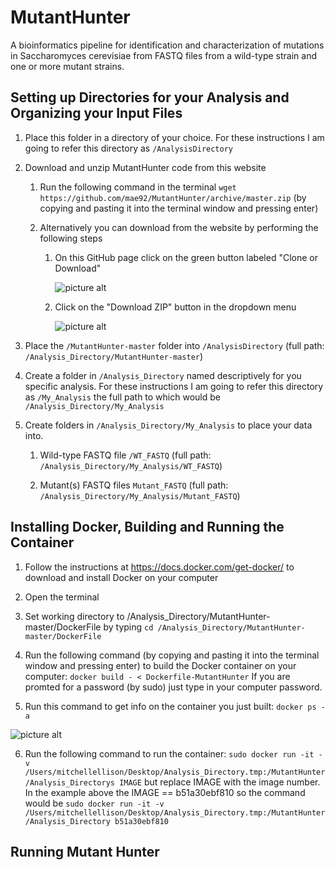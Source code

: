 # MutantHunter

A bioinformatics pipeline for identification and characterization of mutations in Saccharomyces cerevisiae from FASTQ files from a wild-type strain and one or more mutant strains.


## Setting up Directories for your Analysis and Organizing your Input Files

1. Place this folder in a directory of your choice. For these instructions I am going to refer this directory as `/AnalysisDirectory`

2. Download and unzip MutantHunter code from this website

    1. Run the following command in the terminal `wget https://github.com/mae92/MutantHunter/archive/master.zip` (by copying and pasting it into the terminal window and pressing enter) 
    
    2. Alternatively you can download from the website by performing the following steps
    
        1. On this GitHub page click on the green button labeled "Clone or Download"
        
            ![picture alt](https://github.com/mae92/MutantHunter/blob/master/images/image1.png)
            
        2. Click on the "Download ZIP" button in the dropdown menu
            
            ![picture alt](https://github.com/mae92/MutantHunter/blob/master/images/image2.png)
            
3. Place the `/MutantHunter-master` folder into `/AnalysisDirectory` (full path: `/Analysis_Directory/MutantHunter-master`)

4. Create a folder in `/Analysis_Directory` named descriptively for you specific analysis. For these instructions I am going to refer this directory as `/My_Analysis` the full path to which would be `/Analysis_Directory/My_Analysis`

5. Create folders in `/Analysis_Directory/My_Analysis` to place your data into.

    1. Wild-type FASTQ file `/WT_FASTQ` (full path: `/Analysis_Directory/My_Analysis/WT_FASTQ`)
    
    2. Mutant(s) FASTQ files `Mutant_FASTQ` (full path: `/Analysis_Directory/My_Analysis/Mutant_FASTQ`)


## Installing Docker, Building and Running the Container


1. Follow the instructions at https://docs.docker.com/get-docker/ to download and install Docker on your computer

2. Open the terminal

3. Set working directory to /Analysis_Directory/MutantHunter-master/DockerFile by typing `cd /Analysis_Directory/MutantHunter-master/DockerFile`

4. Run the following command (by copying and pasting it into the terminal window and pressing enter) to build the Docker container on your computer: `docker build - < Dockerfile-MutantHunter` If you are promted for a password (by sudo) just type in your computer password.

5. Run this command to get info on the container you just built: `docker ps -a`

![picture alt](https://github.com/mae92/MutantHunter/blob/master/images/image3.png "You should see something like this")

6. Run the following command to run the container: `sudo docker run -it -v /Users/mitchellellison/Desktop/Analysis_Directory.tmp:/MutantHunter/Analysis_Directorys IMAGE` but replace IMAGE with the image number. In the example above the IMAGE == b51a30ebf810 so the command would be `sudo docker run -it -v /Users/mitchellellison/Desktop/Analysis_Directory.tmp:/MutantHunter/Analysis_Directory b51a30ebf810`


## Running Mutant Hunter


